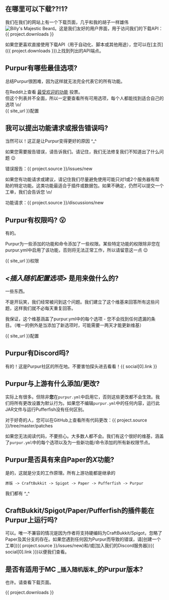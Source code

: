 ## 在哪里可以下载??!1?

我们在我们的网站上有一个下载页面，几乎和我的胡子一样雄伟 ![Billy's Majestic Beard](https://cdn.discordapp.com/emojis/768978823655063602.png?size=16)。这是我们友好的用户界面，用于访问我们的下载API：{{ project.downloads }}

如果您更喜欢直接使用下载API（用于自动化、脚本或其他用途），您可以在[主页]({{ project.downloads }})上找到列出的API端点。

## Purpur有哪些最佳选项?

总结Purpur很困难，因为这样就无法完全代表它的所有功能。

在Reddit上查看 [最受欢迎的功能](https://www.reddit.com/r/admincraft/comments/pbx5le/what_is_your_favorite_purpur_feature/) 投票。  
但这个列表并不全面，所以一定要查看所有可用选项，每个人都能找到适合自己的选项 \o/  
{{ site_url }}配置

## 我可以提出功能请求或报告错误吗?

当然可以！这正是让Purpur变得更好的原因 ^_^

如果您需要报告错误，请告诉我们。请记住，我们无法修复我们不知道出了什么问题 :wink:

错误报告：{{ project.source }}/issues/new

如果您有功能请求或建议，请记住我们尽量避免使用可能只对1或2个服务器有帮助的特定功能。这类功能最适合于插件或数据包。如果不确定，仍然可以提交一个工单，我们会告诉您 \o/

功能请求：{{ project.source }}/discussions/new

## Purpur有权限吗? :open_mouth:

有的。

Purpur为一些添加的功能和命令添加了一些权限。某些特定功能的权限除非您在purpur.yml中启用了该功能，否则将无法正常工作，所以请留意这一点 :wink:

{{ site_url }}权限

## *&lt;插入随机配置选项>* 是用来做什么的?

一些东西。

不是开玩笑，我们经常被问到这个问题。我们建立了这个维基来回答所有这些问题，这样我们就不必每天重复回答。

我保证，这个维基涵盖了purpur.yml中的每个选项 - 您不会找到任何遗漏的条目。（唯一的例外是当添加了新选项时，可能需要一两天才能更新维基）

{{ site_url }}配置

## Purpur有Discord吗?

有的！这是Purpur社区的所在地。不要害怕探头进去看看！{{ social[0].link }}

## Purpur与上游有什么添加/更改?

实际上有很多。但除非**您**在`purpur.yml`中启用它，否则这些更改都不会生效。我们将所有更改设置为默认行为。如果您不编辑`purpur.yml`中的任何内容，运行此JAR文件与运行Pufferfish没有任何区别。

对于好奇的人，您可以在GitHub上查看所有代码更改：{{ project.source }}/tree/master/patches

如果您无法阅读代码，不要担心。大多数人都不会。我们有这个很好的维基，涵盖了`purpur.yml`中的每个选项以及为一些新功能/命令添加的所有新权限节点。

## Purpur是否具有来自Paper的*X*功能?

是的，这就是分支的工作原理。所有上游功能都是继承的

`原版 -> CraftBukkit -> Spigot -> Paper -> Pufferfish -> Purpur`

我们都有 ^_^

## CraftBukkit/Spigot/Paper/Pufferfish的插件能在Purpur上运行吗?

可以。唯一不兼容的情况是因为作者将支持硬编码为CraftBukkit/Spigot，忽略了Paper及其分支的存在。如果您遇到任何因为Purpur而导致的错误，请[创建一个工单]({{ project.source }}/issues/new)和/或[加入我们的Discord服务器]({{ social[0].link }})以便我们查看。

## 是否有适用于MC _`插入随机版本`_的Purpur版本?
也许。请查看下载页面。

{{ project.downloads }}